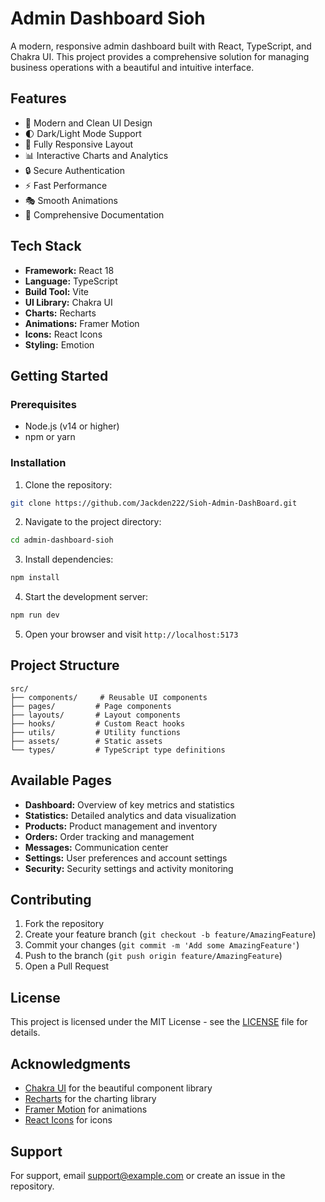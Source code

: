 # Admin Dashboard Sioh

A modern, responsive admin dashboard built with React, TypeScript, and Chakra UI. This project provides a comprehensive solution for managing business operations with a beautiful and intuitive interface.

## Features

- 🎨 Modern and Clean UI Design
- 🌓 Dark/Light Mode Support
- 📱 Fully Responsive Layout
- 📊 Interactive Charts and Analytics
- 🔒 Secure Authentication
- ⚡ Fast Performance
- 🎭 Smooth Animations
- 📝 Comprehensive Documentation

## Tech Stack

- **Framework:** React 18
- **Language:** TypeScript
- **Build Tool:** Vite
- **UI Library:** Chakra UI
- **Charts:** Recharts
- **Animations:** Framer Motion
- **Icons:** React Icons
- **Styling:** Emotion

## Getting Started

### Prerequisites

- Node.js (v14 or higher)
- npm or yarn

### Installation

1. Clone the repository:
```bash
git clone https://github.com/Jackden222/Sioh-Admin-DashBoard.git
```

2. Navigate to the project directory:
```bash
cd admin-dashboard-sioh
```

3. Install dependencies:
```bash
npm install

```

4. Start the development server:
```bash
npm run dev

```

5. Open your browser and visit `http://localhost:5173`

## Project Structure

```
src/
├── components/     # Reusable UI components
├── pages/         # Page components
├── layouts/       # Layout components
├── hooks/         # Custom React hooks
├── utils/         # Utility functions
├── assets/        # Static assets
└── types/         # TypeScript type definitions
```

## Available Pages

- **Dashboard:** Overview of key metrics and statistics
- **Statistics:** Detailed analytics and data visualization
- **Products:** Product management and inventory
- **Orders:** Order tracking and management
- **Messages:** Communication center
- **Settings:** User preferences and account settings
- **Security:** Security settings and activity monitoring

## Contributing

1. Fork the repository
2. Create your feature branch (`git checkout -b feature/AmazingFeature`)
3. Commit your changes (`git commit -m 'Add some AmazingFeature'`)
4. Push to the branch (`git push origin feature/AmazingFeature`)
5. Open a Pull Request

## License

This project is licensed under the MIT License - see the [LICENSE](LICENSE) file for details.

## Acknowledgments

- [Chakra UI](https://chakra-ui.com/) for the beautiful component library
- [Recharts](https://recharts.org/) for the charting library
- [Framer Motion](https://www.framer.com/motion/) for animations
- [React Icons](https://react-icons.github.io/react-icons/) for icons

## Support

For support, email support@example.com or create an issue in the repository.
